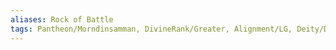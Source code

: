 ```yaml
---
aliases: Rock of Battle
tags: Pantheon/Morndinsamman, DivineRank/Greater, Alignment/LG, Deity/Domain/War
---
```

